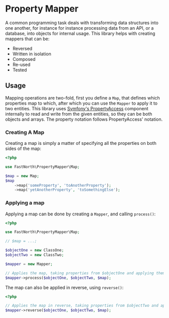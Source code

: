 # Property Mapper

A common programming task deals with transforming data structures into one
another, for instance for instance processing data from an API, or a database,
into objects for internal usage. This library helps with creating mappers that can be:

 * Reversed
 * Written in isolation
 * Composed
 * Re-used
 * Tested

## Usage

Mapping operations are two-fold, first you define a `Map`, that defines which
properties map to which, after which you can use the `Mapper` to apply it to
two entities. This library uses [Symfony's
PropertyAccess](http://symfony.com/doc/current/components/property_access/index.html)
component internally to read and write from the given entities, so they can be
both objects and arrays. The property notation follows PropertyAccess' notation.

### Creating A Map

Creating a map is simply a matter of specifying all the properties on both
sides of the map:

```php
<?php

use FastNorth\PropertyMapper\Map;

$map = new Map;
$map
    ->map('someProperty', 'toAnotherProperty');
    ->map('yetAnotherProperty', 'toSomethingElse');
```

### Applying a map

Applying a map can be done by creating a `Mapper`, and calling `process()`:

```php
<?php

use FastNorth\PropertyMapper\Map;

// $map = ...;

$objectOne = new ClassOne;
$objectTwo = new ClassTwo;

$mapper = new Mapper;

// Applies the map, taking properties from $objectOne and applying them to $objectTwo
$mapper->process($objectOne, $objectTwo, $map);
```

The map can also be applied in reverse, using `reverse()`:

```php
<?php

// Applies the map in reverse, taking properties from $objectTwo and applying them to $objectOne
$mapper->reverse($objectOne, $objectTwo, $map);
```
